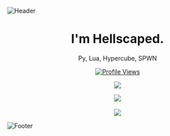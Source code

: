 ![Header](./header.png)

<h1 align="center">I'm Hellscaped.</h1>
<p align="center"> Py, Lua, Hypercube, SPWN</p>
<a href="https://github.com/Hellscap3d">
  <p align="center">
    <img src="https://komarev.com/ghpvc/?username=Hellscap3d" alt="Profile Views">
  </p>
</a>

<p align="center">
  <img src="https://github-readme-stats.vercel.app/api/?username=Hellscap3d&title_color=4F8CC9&text_color=9f9f9f&show_icons=true&bg_color=00000000&hide_border=true&icon_color=4F8CC9&hide_title=true&count_private=true" />
</p>

<p align="center">
  <img src="GET FROM https://discord.c99.nl" />
  <br />
  <br />
  <img src="https://github-profile-trophy.vercel.app/?username=Hellscap3d&theme=nord&margin-w=15&margin-h=1&column=6" />
</p>

![Footer](./footer.png)
